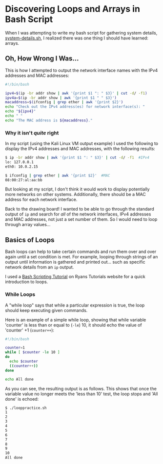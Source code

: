 # Discovering Loops and Arrays in Bash Script

When I was attempting to write my bash script for gathering system details, [system-details.sh](https://github.com/thelotech/bashscripting/blob/master/system-details.sh), I realized there was one thing I should have learned: arrays.

## Oh, How Wrong I Was...

This is how I attempted to output the network interface names with the IPv4 addresses and MAC addresses:

```bash
#!/bin/bash

ipv4=$(ip -br addr show | awk '{print $1 ": " $3}' | cut -d/ -f1)
ipv4a=$(ip -br addr show | awk '{print $1 " " $3}')
macaddress=$(ifconfig | grep ether | awk '{print $2}')
echo "Check out the IPv4 address(es) for network interface(s): "
echo "${ipv4}"
echo " "
echo "The MAC address is ${macaddress}." 
```

### Why it isn't *quite* right

In my script (using the Kali Linux VM output example) I used the following to display the IPv4 addresses and MAC addresses, with the following results:

```bash
$ ip -br addr show | awk '{print $1 ": " $3}' | cut -d/ -f1  #IPv4
lo: 127.0.0.1
eth0: 10.0.2.15

$ ifconfig | grep ether | awk '{print $2}'  #MAC
08:00:27:al:aa:bb
```

But looking at my script, I don't think it would work to display potentially more networks on other systems. Additionally, there should be a MAC address for each network interface.

Back to the drawing board! I wanted to be able to go through the standard output of `ip` and search for *all* of the network interfaces, IPv4 addresses and MAC addresses, not just a set number of them. So I would need to loop through array values...

## Basics of Loops

Bash loops can help to take certain commands and run them over and over again until a set condition is met. For example, looping through strings of an output until information is gathered and printed out... such as specific network details from an `ip` output.

I used a [Bash Scripting Tutorial](https://ryanstutorials.net/bash-scripting-tutorial/bash-loops.php) on Ryans Tutorials website for a quick introduction to loops.

### While Loops

A "while loop" says that while a particular expression is true, the loop should keep executing given commands.

Here is an example of a simple while loop, showing that while variable 'counter' is less than or equal to (`-le`) 10, it should echo the value of 'counter' +1 (`counter++`):

```bash
#!/bin/bash

counter=1
while [ $counter -le 10 ]
do
  echo $counter
  ((counter++))
done

echo All done
```

As you can see, the resulting output is as follows. This shows that once the variable value no longer meets the 'less than 10' test, the loop stops and 'All done' is echoed:

```bash
$ ./looppractice.sh
1
2
3
4
5
6
7
8
9
10
All done
```
